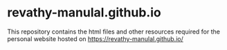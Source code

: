 # revathy-manulal.github.io
This repository contains the html files and other resources required for the personal website hosted on https://revathy-manulal.github.io/
